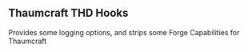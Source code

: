 ## Thaumcraft THD Hooks

Provides some logging options, and strips some Forge Capabilities for Thaumcraft
